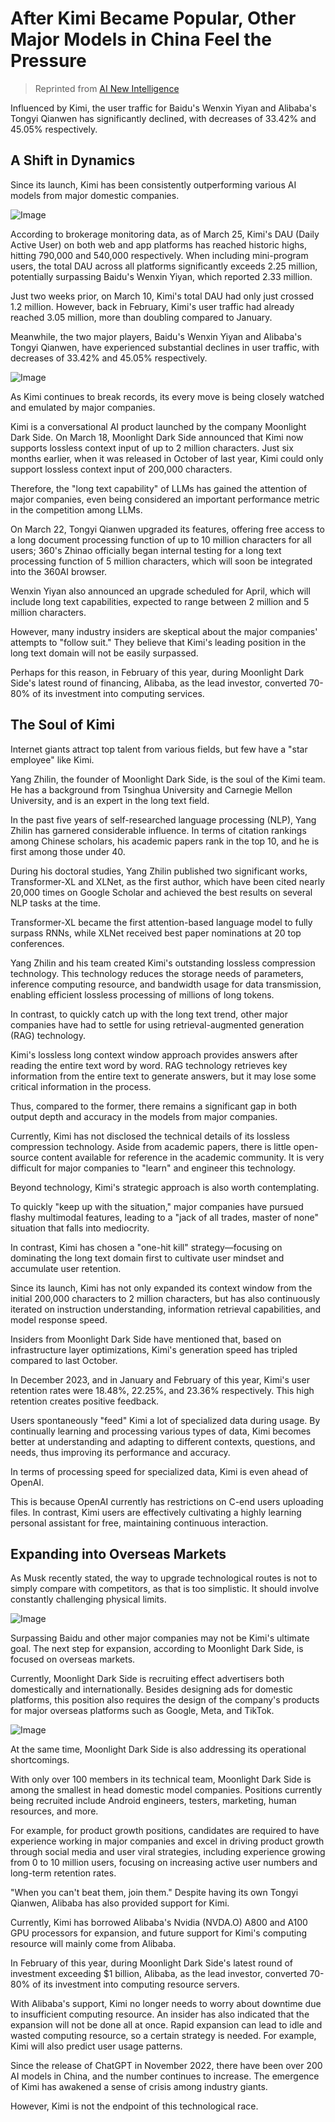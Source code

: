 # After Kimi Became Popular, Other Major Models in China Feel the Pressure

> Reprinted from [AI New Intelligence](https://mp.weixin.qq.com/s/NzynvwHkikXAyKsyljRJGg)

Influenced by Kimi, the user traffic for Baidu's Wenxin Yiyan and Alibaba's Tongyi Qianwen has significantly declined, with decreases of 33.42% and 45.05% respectively.

## A Shift in Dynamics

Since its launch, Kimi has been consistently outperforming various AI models from major domestic companies.

![Image](../images/after01.png)

According to brokerage monitoring data, as of March 25, Kimi's DAU (Daily Active User) on both web and app platforms has reached historic highs, hitting 790,000 and 540,000 respectively. When including mini-program users, the total DAU across all platforms significantly exceeds 2.25 million, potentially surpassing Baidu's Wenxin Yiyan, which reported 2.33 million.

Just two weeks prior, on March 10, Kimi's total DAU had only just crossed 1.2 million. However, back in February, Kimi's user traffic had already reached 3.05 million, more than doubling compared to January.

Meanwhile, the two major players, Baidu's Wenxin Yiyan and Alibaba's Tongyi Qianwen, have experienced substantial declines in user traffic, with decreases of 33.42% and 45.05% respectively.

![Image](../images/after02.png)

As Kimi continues to break records, its every move is being closely watched and emulated by major companies.

Kimi is a conversational AI product launched by the company Moonlight Dark Side. On March 18, Moonlight Dark Side announced that Kimi now supports lossless context input of up to 2 million characters. Just six months earlier, when it was released in October of last year, Kimi could only support lossless context input of 200,000 characters.

Therefore, the "long text capability" of LLMs has gained the attention of major companies, even being considered an important performance metric in the competition among LLMs.

On March 22, Tongyi Qianwen upgraded its features, offering free access to a long document processing function of up to 10 million characters for all users; 360's Zhinao officially began internal testing for a long text processing function of 5 million characters, which will soon be integrated into the 360AI browser.

Wenxin Yiyan also announced an upgrade scheduled for April, which will include long text capabilities, expected to range between 2 million and 5 million characters.

However, many industry insiders are skeptical about the major companies' attempts to "follow suit." They believe that Kimi's leading position in the long text domain will not be easily surpassed.

Perhaps for this reason, in February of this year, during Moonlight Dark Side's latest round of financing, Alibaba, as the lead investor, converted 70-80% of its investment into computing services.

## The Soul of Kimi

Internet giants attract top talent from various fields, but few have a "star employee" like Kimi.

Yang Zhilin, the founder of Moonlight Dark Side, is the soul of the Kimi team. He has a background from Tsinghua University and Carnegie Mellon University, and is an expert in the long text field.

In the past five years of self-researched language processing (NLP), Yang Zhilin has garnered considerable influence. In terms of citation rankings among Chinese scholars, his academic papers rank in the top 10, and he is first among those under 40.

During his doctoral studies, Yang Zhilin published two significant works, Transformer-XL and XLNet, as the first author, which have been cited nearly 20,000 times on Google Scholar and achieved the best results on several NLP tasks at the time.

Transformer-XL became the first attention-based language model to fully surpass RNNs, while XLNet received best paper nominations at 20 top conferences.

Yang Zhilin and his team created Kimi's outstanding lossless compression technology. This technology reduces the storage needs of parameters, inference computing resource, and bandwidth usage for data transmission, enabling efficient lossless processing of millions of long tokens.

In contrast, to quickly catch up with the long text trend, other major companies have had to settle for using retrieval-augmented generation (RAG) technology.

Kimi's lossless long context window approach provides answers after reading the entire text word by word. RAG technology retrieves key information from the entire text to generate answers, but it may lose some critical information in the process.

Thus, compared to the former, there remains a significant gap in both output depth and accuracy in the models from major companies.

Currently, Kimi has not disclosed the technical details of its lossless compression technology. Aside from academic papers, there is little open-source content available for reference in the academic community. It is very difficult for major companies to "learn" and engineer this technology.

Beyond technology, Kimi's strategic approach is also worth contemplating.

To quickly "keep up with the situation," major companies have pursued flashy multimodal features, leading to a "jack of all trades, master of none" situation that falls into mediocrity.

In contrast, Kimi has chosen a "one-hit kill" strategy—focusing on dominating the long text domain first to cultivate user mindset and accumulate user retention.

Since its launch, Kimi has not only expanded its context window from the initial 200,000 characters to 2 million characters, but has also continuously iterated on instruction understanding, information retrieval capabilities, and model response speed.

Insiders from Moonlight Dark Side have mentioned that, based on infrastructure layer optimizations, Kimi's generation speed has tripled compared to last October.

In December 2023, and in January and February of this year, Kimi's user retention rates were 18.48%, 22.25%, and 23.36% respectively. This high retention creates positive feedback.

Users spontaneously "feed" Kimi a lot of specialized data during usage. By continually learning and processing various types of data, Kimi becomes better at understanding and adapting to different contexts, questions, and needs, thus improving its performance and accuracy.

In terms of processing speed for specialized data, Kimi is even ahead of OpenAI.

This is because OpenAI currently has restrictions on C-end users uploading files. In contrast, Kimi users are effectively cultivating a highly learning personal assistant for free, maintaining continuous interaction.

## Expanding into Overseas Markets

As Musk recently stated, the way to upgrade technological routes is not to simply compare with competitors, as that is too simplistic. It should involve constantly challenging physical limits.

![Image](../images/after03.png)

Surpassing Baidu and other major companies may not be Kimi's ultimate goal. The next step for expansion, according to Moonlight Dark Side, is focused on overseas markets.

Currently, Moonlight Dark Side is recruiting effect advertisers both domestically and internationally. Besides designing ads for domestic platforms, this position also requires the design of the company's products for major overseas platforms such as Google, Meta, and TikTok.

![Image](../images/after04.png)

At the same time, Moonlight Dark Side is also addressing its operational shortcomings.

With only over 100 members in its technical team, Moonlight Dark Side is among the smallest in head domestic model companies. Positions currently being recruited include Android engineers, testers, marketing, human resources, and more.

For example, for product growth positions, candidates are required to have experience working in major companies and excel in driving product growth through social media and user viral strategies, including experience growing from 0 to 10 million users, focusing on increasing active user numbers and long-term retention rates.

"When you can't beat them, join them." Despite having its own Tongyi Qianwen, Alibaba has also provided support for Kimi.

Currently, Kimi has borrowed Alibaba's Nvidia (NVDA.O) A800 and A100 GPU processors for expansion, and future support for Kimi's computing resource will mainly come from Alibaba.

In February of this year, during Moonlight Dark Side's latest round of investment exceeding $1 billion, Alibaba, as the lead investor, converted 70-80% of its investment into computing resource servers.

With Alibaba's support, Kimi no longer needs to worry about downtime due to insufficient computing resource. An insider has also indicated that the expansion will not be done all at once. Rapid expansion can lead to idle and wasted computing resource, so a certain strategy is needed. For example, Kimi will also predict user usage patterns.

Since the release of ChatGPT in November 2022, there have been over 200 AI models in China, and the number continues to increase. The emergence of Kimi has awakened a sense of crisis among industry giants.

However, Kimi is not the endpoint of this technological race.
